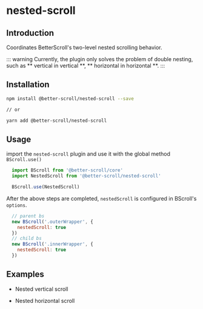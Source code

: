 # nested-scroll

## Introduction

Coordinates BetterScroll's two-level nested scrolling behavior.

::: warning
Currently, the plugin only solves the problem of double nesting, such as ** vertical in vertical **, ** horizontal in horizontal **.
:::

## Installation

```bash
npm install @better-scroll/nested-scroll --save

// or

yarn add @better-scroll/nested-scroll
```

## Usage

import the `nested-scroll` plugin and use it with the global method `BScroll.use()`

```js
  import BScroll from '@better-scroll/core'
  import NestedScroll from '@better-scroll/nested-scroll'

  BScroll.use(NestedScroll)
```

After the above steps are completed, `nestedScroll` is configured in BScroll's `options`.

```js
  // parent bs
  new BScroll('.outerWrapper', {
    nestedScroll: true
  })
  // child bs
  new BScroll('.innerWrapper', {
    nestedScroll: true
  })
```

## Examples

- Nested vertical scroll

  <demo qrcode-url="nested-scroll/vertical">
    <template slot="code-template">
      <<< @/examples/vue/components/nested-scroll/vertical.vue?template
    </template>
    <template slot="code-script">
      <<< @/examples/vue/components/nested-scroll/vertical.vue?script
    </template>
    <template slot="code-style">
      <<< @/examples/vue/components/nested-scroll/vertical.vue?style
    </template>
    <nested-scroll-vertical slot="demo"></nested-scroll-vertical>
  </demo>

- Nested horizontal scroll

  <demo qrcode-url="nested-scroll/horizontal">
    <template slot="code-template">
      <<< @/examples/vue/components/nested-scroll/horizontal.vue?template
    </template>
    <template slot="code-script">
      <<< @/examples/vue/components/nested-scroll/horizontal.vue?script
    </template>
    <template slot="code-style">
      <<< @/examples/vue/components/nested-scroll/horizontal.vue?style
    </template>
    <nested-scroll-horizontal slot="demo"></nested-scroll-horizontal>
  </demo>